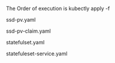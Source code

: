 The Order of execution is
kubectly apply -f

ssd-pv.yaml 

ssd-pv-claim.yaml

statefulset.yaml

statefuleset-service.yaml
